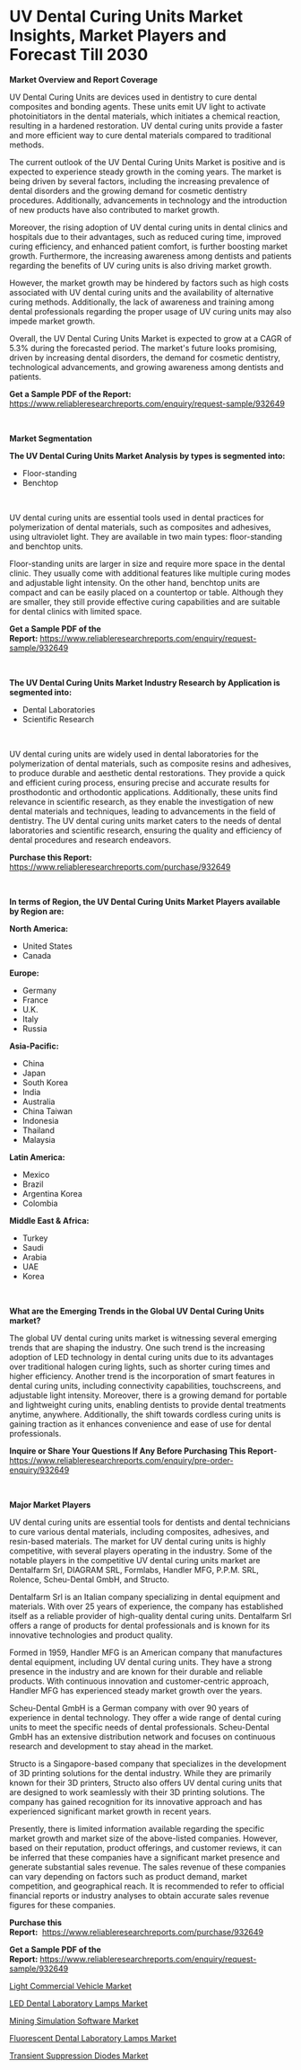 <p><h1>UV Dental Curing Units Market Insights, Market Players and Forecast Till 2030</h1></p><p><strong>Market Overview and Report Coverage</strong></p>
<p><p>UV Dental Curing Units are devices used in dentistry to cure dental composites and bonding agents. These units emit UV light to activate photoinitiators in the dental materials, which initiates a chemical reaction, resulting in a hardened restoration. UV dental curing units provide a faster and more efficient way to cure dental materials compared to traditional methods.</p><p>The current outlook of the UV Dental Curing Units Market is positive and is expected to experience steady growth in the coming years. The market is being driven by several factors, including the increasing prevalence of dental disorders and the growing demand for cosmetic dentistry procedures. Additionally, advancements in technology and the introduction of new products have also contributed to market growth.</p><p>Moreover, the rising adoption of UV dental curing units in dental clinics and hospitals due to their advantages, such as reduced curing time, improved curing efficiency, and enhanced patient comfort, is further boosting market growth. Furthermore, the increasing awareness among dentists and patients regarding the benefits of UV curing units is also driving market growth.</p><p>However, the market growth may be hindered by factors such as high costs associated with UV dental curing units and the availability of alternative curing methods. Additionally, the lack of awareness and training among dental professionals regarding the proper usage of UV curing units may also impede market growth.</p><p>Overall, the UV Dental Curing Units Market is expected to grow at a CAGR of 5.3% during the forecasted period. The market's future looks promising, driven by increasing dental disorders, the demand for cosmetic dentistry, technological advancements, and growing awareness among dentists and patients.</p></p>
<p><strong>Get a Sample PDF of the Report:</strong> <a href="https://www.reliableresearchreports.com/enquiry/request-sample/932649">https://www.reliableresearchreports.com/enquiry/request-sample/932649</a></p>
<p>&nbsp;</p>
<p><strong>Market Segmentation</strong></p>
<p><strong>The UV Dental Curing Units Market Analysis by types is segmented into:</strong></p>
<p><ul><li>Floor-standing</li><li>Benchtop</li></ul></p>
<p>&nbsp;</p>
<p><p>UV dental curing units are essential tools used in dental practices for polymerization of dental materials, such as composites and adhesives, using ultraviolet light. They are available in two main types: floor-standing and benchtop units. </p><p>Floor-standing units are larger in size and require more space in the dental clinic. They usually come with additional features like multiple curing modes and adjustable light intensity. On the other hand, benchtop units are compact and can be easily placed on a countertop or table. Although they are smaller, they still provide effective curing capabilities and are suitable for dental clinics with limited space.</p></p>
<p><strong>Get a Sample PDF of the Report:</strong>&nbsp;<a href="https://www.reliableresearchreports.com/enquiry/request-sample/932649">https://www.reliableresearchreports.com/enquiry/request-sample/932649</a></p>
<p>&nbsp;</p>
<p><strong>The UV Dental Curing Units Market Industry Research by Application is segmented into:</strong></p>
<p><ul><li>Dental Laboratories</li><li>Scientific Research</li></ul></p>
<p>&nbsp;</p>
<p><p>UV dental curing units are widely used in dental laboratories for the polymerization of dental materials, such as composite resins and adhesives, to produce durable and aesthetic dental restorations. They provide a quick and efficient curing process, ensuring precise and accurate results for prosthodontic and orthodontic applications. Additionally, these units find relevance in scientific research, as they enable the investigation of new dental materials and techniques, leading to advancements in the field of dentistry. The UV dental curing units market caters to the needs of dental laboratories and scientific research, ensuring the quality and efficiency of dental procedures and research endeavors.</p></p>
<p><strong>Purchase this Report:</strong>&nbsp; <a href="https://www.reliableresearchreports.com/purchase/932649">https://www.reliableresearchreports.com/purchase/932649</a></p>
<p>&nbsp;</p>
<p><strong>In terms of Region, the UV Dental Curing Units Market Players available by Region are:</strong></p>
<p>
    <p> <strong> North America: </strong>
        <ul>
            <li>United States</li>
            <li>Canada</li>
        </ul>
        </p> 
    <p> <strong> Europe: </strong>
        <ul>
            <li>Germany</li>
            <li>France</li>
            <li>U.K.</li>
            <li>Italy</li>
            <li>Russia</li>
        </ul>
        </p> 
    <p> <strong> Asia-Pacific: </strong>
        <ul>
            <li>China</li>
            <li>Japan</li>
            <li>South Korea</li>
            <li>India</li>
            <li>Australia</li>
            <li>China Taiwan</li>
            <li>Indonesia</li>
            <li>Thailand</li>
            <li>Malaysia</li>
        </ul>
        </p> 
    <p> <strong> Latin America: </strong>
        <ul>
            <li>Mexico</li>
            <li>Brazil</li>
            <li>Argentina Korea</li>
            <li>Colombia</li>
        </ul>
        </p> 
    <p> <strong> Middle East & Africa: </strong>
        <ul>
            <li>Turkey</li>
            <li>Saudi</li>
            <li>Arabia</li>
            <li>UAE</li>
            <li>Korea</li>
        </ul>
    </p>
    </p>
<p>&nbsp;</p>
<p><strong>What are the Emerging Trends in the Global UV Dental Curing Units market?</strong></p>
<p><p>The global UV dental curing units market is witnessing several emerging trends that are shaping the industry. One such trend is the increasing adoption of LED technology in dental curing units due to its advantages over traditional halogen curing lights, such as shorter curing times and higher efficiency. Another trend is the incorporation of smart features in dental curing units, including connectivity capabilities, touchscreens, and adjustable light intensity. Moreover, there is a growing demand for portable and lightweight curing units, enabling dentists to provide dental treatments anytime, anywhere. Additionally, the shift towards cordless curing units is gaining traction as it enhances convenience and ease of use for dental professionals.</p></p>
<p><strong>Inquire or Share Your Questions If Any Before Purchasing This Report</strong>- <a href="https://www.reliableresearchreports.com/enquiry/pre-order-enquiry/932649">https://www.reliableresearchreports.com/enquiry/pre-order-enquiry/932649</a></p>
<p>&nbsp;</p>
<p><strong>Major Market Players</strong></p>
<p><p>UV dental curing units are essential tools for dentists and dental technicians to cure various dental materials, including composites, adhesives, and resin-based materials. The market for UV dental curing units is highly competitive, with several players operating in the industry. Some of the notable players in the competitive UV dental curing units market are Dentalfarm Srl, DIAGRAM SRL, Formlabs, Handler MFG, P.P.M. SRL, Rolence, Scheu-Dental GmbH, and Structo.</p><p>Dentalfarm Srl is an Italian company specializing in dental equipment and materials. With over 25 years of experience, the company has established itself as a reliable provider of high-quality dental curing units. Dentalfarm Srl offers a range of products for dental professionals and is known for its innovative technologies and product quality.</p><p>Formed in 1959, Handler MFG is an American company that manufactures dental equipment, including UV dental curing units. They have a strong presence in the industry and are known for their durable and reliable products. With continuous innovation and customer-centric approach, Handler MFG has experienced steady market growth over the years.</p><p>Scheu-Dental GmbH is a German company with over 90 years of experience in dental technology. They offer a wide range of dental curing units to meet the specific needs of dental professionals. Scheu-Dental GmbH has an extensive distribution network and focuses on continuous research and development to stay ahead in the market.</p><p>Structo is a Singapore-based company that specializes in the development of 3D printing solutions for the dental industry. While they are primarily known for their 3D printers, Structo also offers UV dental curing units that are designed to work seamlessly with their 3D printing solutions. The company has gained recognition for its innovative approach and has experienced significant market growth in recent years.</p><p>Presently, there is limited information available regarding the specific market growth and market size of the above-listed companies. However, based on their reputation, product offerings, and customer reviews, it can be inferred that these companies have a significant market presence and generate substantial sales revenue. The sales revenue of these companies can vary depending on factors such as product demand, market competition, and geographical reach. It is recommended to refer to official financial reports or industry analyses to obtain accurate sales revenue figures for these companies.</p></p>
<p><strong>Purchase this Report:</strong>&nbsp;&nbsp;<a href="https://www.reliableresearchreports.com/purchase/932649">https://www.reliableresearchreports.com/purchase/932649</a></p>
<p></p>
<p><strong>Get a Sample PDF of the Report:</strong>&nbsp;<a href="https://www.reliableresearchreports.com/enquiry/request-sample/932649">https://www.reliableresearchreports.com/enquiry/request-sample/932649</a></p>
<p><p><a href="https://www.linkedin.com/pulse/light-commercial-vehicle-market-research-report-unlocks-analysis-rbnof/">Light Commercial Vehicle Market</a></p><p><a href="https://github.com/JameTravis/Market-Research-Report-List-1/blob/main/led-dental-laboratory-lamps-market.md">LED Dental Laboratory Lamps Market</a></p><p><a href="https://medium.com/@olenwuckert56/mining-simulation-software-market-size-growth-forecast-2023-2030-bdb1d449b5f8">Mining Simulation Software Market</a></p><p><a href="https://github.com/RichRobinson5/Market-Research-Report-List-1/blob/main/fluorescent-dental-laboratory-lamps-market.md">Fluorescent Dental Laboratory Lamps Market</a></p><p><a href="https://www.reportprime.com/transient-suppression-diodes-r1301">Transient Suppression Diodes Market</a></p></p>